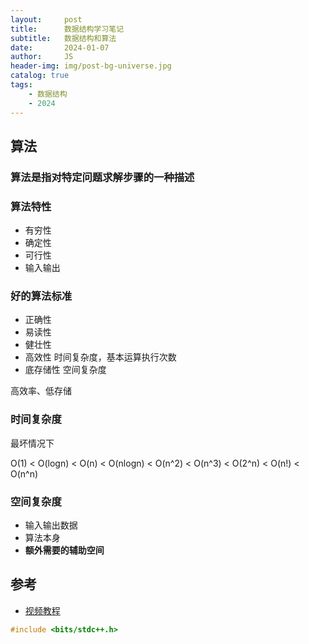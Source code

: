 ```yaml
---
layout:     post
title:      数据结构学习笔记
subtitle:   数据结构和算法
date:       2024-01-07
author:     JS
header-img: img/post-bg-universe.jpg
catalog: true
tags:
    - 数据结构
    - 2024
---
```


## 算法

### 算法是指对特定问题求解步骤的一种描述

### 算法特性 

* 有穷性
* 确定性
* 可行性
* 输入输出

### 好的算法标准

* 正确性
* 易读性
* 健壮性
* 高效性
时间复杂度，基本运算执行次数
* 底存储性
空间复杂度

高效率、低存储

### 时间复杂度

最坏情况下

O(1) < O(logn) < O(n) < O(nlogn) < O(n^2) < O(n^3) < O(2^n) < O(n!) < O(n^n)

### 空间复杂度

* 输入输出数据
* 算法本身
* **额外需要的辅助空间**



## 参考

* [视频教程](https://www.bilibili.com/video/BV1QT4y1Y7sn/?spm_id_from=333.999.0.0&vd_source=d7497bfa823e7066cd083ec6853f291f)

```C++
#include <bits/stdc++.h>
```

